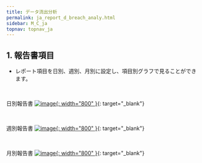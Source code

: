 ```yaml
---
title: データ流出分析
permalink: ja_report_d_breach_analy.html
sidebar: M_C_ja
topnav: topnav_ja
---
```


## 1. 報告書項目
- レポート項目を日別、週別、月別に設定し、項目別グラフで見ることができます。

<br />

日別報告書
 [![image](/docs/images/Manual/common/report/data/ja/1.PNG){: width="800" }](/docs/images/Manual/common/report/data/ja/1.PNG){: target="_blank"} 

<br />

週別報告書
 [![image](/docs/images/Manual/common/report/data/ja/2.PNG){: width="800" }](/docs/images/Manual/common/report/data/ja/2.PNG){: target="_blank"} 

<br />

月別報告書
 [![image](/docs/images/Manual/common/report/data/ja/3.PNG){: width="800" }](/docs/images/Manual/common/report/data/ja/3.PNG){: target="_blank"} 


 